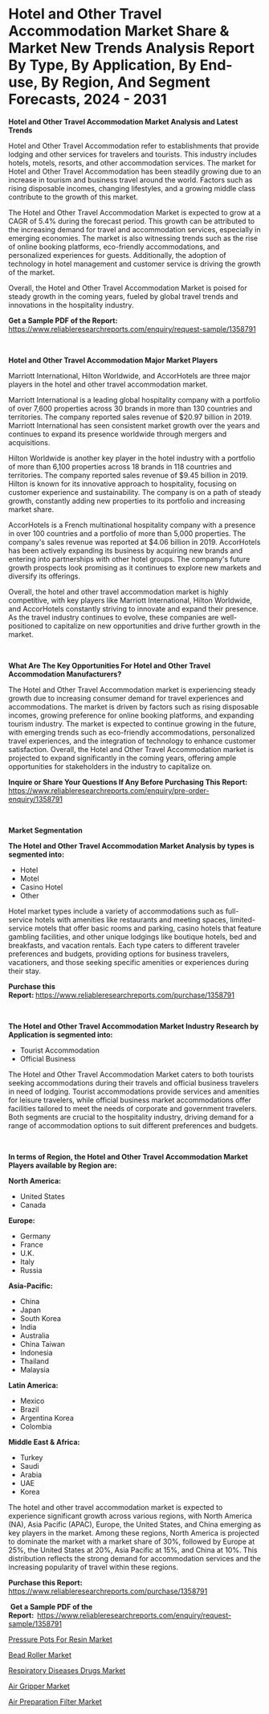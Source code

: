 <p><h1>Hotel and Other Travel Accommodation Market Share & Market New Trends Analysis Report By Type, By Application, By End-use, By Region, And Segment Forecasts, 2024 - 2031</h1></p><p><strong>Hotel and Other Travel Accommodation Market Analysis and Latest Trends</strong></p>
<p><p>Hotel and Other Travel Accommodation refer to establishments that provide lodging and other services for travelers and tourists. This industry includes hotels, motels, resorts, and other accommodation services. The market for Hotel and Other Travel Accommodation has been steadily growing due to an increase in tourism and business travel around the world. Factors such as rising disposable incomes, changing lifestyles, and a growing middle class contribute to the growth of this market.</p><p>The Hotel and Other Travel Accommodation Market is expected to grow at a CAGR of 5.4% during the forecast period. This growth can be attributed to the increasing demand for travel and accommodation services, especially in emerging economies. The market is also witnessing trends such as the rise of online booking platforms, eco-friendly accommodations, and personalized experiences for guests. Additionally, the adoption of technology in hotel management and customer service is driving the growth of the market.</p><p>Overall, the Hotel and Other Travel Accommodation Market is poised for steady growth in the coming years, fueled by global travel trends and innovations in the hospitality industry.</p></p>
<p><strong>Get a Sample PDF of the Report:&nbsp;</strong> <a href="https://www.reliableresearchreports.com/enquiry/request-sample/1358791">https://www.reliableresearchreports.com/enquiry/request-sample/1358791</a></p>
<p>&nbsp;</p>
<p><strong>Hotel and Other Travel Accommodation Major Market Players</strong></p>
<p><p>Marriott International, Hilton Worldwide, and AccorHotels are three major players in the hotel and other travel accommodation market. </p><p>Marriott International is a leading global hospitality company with a portfolio of over 7,600 properties across 30 brands in more than 130 countries and territories. The company reported sales revenue of $20.97 billion in 2019. Marriott International has seen consistent market growth over the years and continues to expand its presence worldwide through mergers and acquisitions.</p><p>Hilton Worldwide is another key player in the hotel industry with a portfolio of more than 6,100 properties across 18 brands in 118 countries and territories. The company reported sales revenue of $9.45 billion in 2019. Hilton is known for its innovative approach to hospitality, focusing on customer experience and sustainability. The company is on a path of steady growth, constantly adding new properties to its portfolio and increasing market share.</p><p>AccorHotels is a French multinational hospitality company with a presence in over 100 countries and a portfolio of more than 5,000 properties. The company's sales revenue was reported at $4.06 billion in 2019. AccorHotels has been actively expanding its business by acquiring new brands and entering into partnerships with other hotel groups. The company's future growth prospects look promising as it continues to explore new markets and diversify its offerings.</p><p>Overall, the hotel and other travel accommodation market is highly competitive, with key players like Marriott International, Hilton Worldwide, and AccorHotels constantly striving to innovate and expand their presence. As the travel industry continues to evolve, these companies are well-positioned to capitalize on new opportunities and drive further growth in the market.</p></p>
<p>&nbsp;</p>
<p><strong>What Are The Key Opportunities For Hotel and Other Travel Accommodation Manufacturers?</strong></p>
<p><p>The Hotel and Other Travel Accommodation market is experiencing steady growth due to increasing consumer demand for travel experiences and accommodations. The market is driven by factors such as rising disposable incomes, growing preference for online booking platforms, and expanding tourism industry. The market is expected to continue growing in the future, with emerging trends such as eco-friendly accommodations, personalized travel experiences, and the integration of technology to enhance customer satisfaction. Overall, the Hotel and Other Travel Accommodation market is projected to expand significantly in the coming years, offering ample opportunities for stakeholders in the industry to capitalize on.</p></p>
<p><strong>Inquire or Share Your Questions If Any Before Purchasing This Report:</strong> <a href="https://www.reliableresearchreports.com/enquiry/pre-order-enquiry/1358791">https://www.reliableresearchreports.com/enquiry/pre-order-enquiry/1358791</a></p>
<p>&nbsp;</p>
<p><strong>Market Segmentation</strong></p>
<p><strong>The Hotel and Other Travel Accommodation Market Analysis by types is segmented into:</strong></p>
<p><ul><li>Hotel</li><li>Motel</li><li>Casino Hotel</li><li>Other</li></ul></p>
<p><p>Hotel market types include a variety of accommodations such as full-service hotels with amenities like restaurants and meeting spaces, limited-service motels that offer basic rooms and parking, casino hotels that feature gambling facilities, and other unique lodgings like boutique hotels, bed and breakfasts, and vacation rentals. Each type caters to different traveler preferences and budgets, providing options for business travelers, vacationers, and those seeking specific amenities or experiences during their stay.</p></p>
<p><strong>Purchase this Report:&nbsp;</strong><a href="https://www.reliableresearchreports.com/purchase/1358791">https://www.reliableresearchreports.com/purchase/1358791</a></p>
<p>&nbsp;</p>
<p><strong>The Hotel and Other Travel Accommodation Market Industry Research by Application is segmented into:</strong></p>
<p><ul><li>Tourist Accommodation</li><li>Official Business</li></ul></p>
<p><p>The Hotel and Other Travel Accommodation Market caters to both tourists seeking accommodations during their travels and official business travelers in need of lodging. Tourist accommodations provide services and amenities for leisure travelers, while official business market accommodations offer facilities tailored to meet the needs of corporate and government travelers. Both segments are crucial to the hospitality industry, driving demand for a range of accommodation options to suit different preferences and budgets.</p></p>
<p>&nbsp;</p>
<p><strong>In terms of Region, the Hotel and Other Travel Accommodation Market Players available by Region are:</strong></p>
<p>
    <p> <strong> North America: </strong>
        <ul>
            <li>United States</li>
            <li>Canada</li>
        </ul>
        </p> 
    <p> <strong> Europe: </strong>
        <ul>
            <li>Germany</li>
            <li>France</li>
            <li>U.K.</li>
            <li>Italy</li>
            <li>Russia</li>
        </ul>
        </p> 
    <p> <strong> Asia-Pacific: </strong>
        <ul>
            <li>China</li>
            <li>Japan</li>
            <li>South Korea</li>
            <li>India</li>
            <li>Australia</li>
            <li>China Taiwan</li>
            <li>Indonesia</li>
            <li>Thailand</li>
            <li>Malaysia</li>
        </ul>
        </p> 
    <p> <strong> Latin America: </strong>
        <ul>
            <li>Mexico</li>
            <li>Brazil</li>
            <li>Argentina Korea</li>
            <li>Colombia</li>
        </ul>
        </p> 
    <p> <strong> Middle East & Africa: </strong>
        <ul>
            <li>Turkey</li>
            <li>Saudi</li>
            <li>Arabia</li>
            <li>UAE</li>
            <li>Korea</li>
        </ul>
    </p>
    </p>
<p><p>The hotel and other travel accommodation market is expected to experience significant growth across various regions, with North America (NA), Asia Pacific (APAC), Europe, the United States, and China emerging as key players in the market. Among these regions, North America is projected to dominate the market with a market share of 30%, followed by Europe at 25%, the United States at 20%, Asia Pacific at 15%, and China at 10%. This distribution reflects the strong demand for accommodation services and the increasing popularity of travel within these regions.</p></p>
<p><strong>Purchase this Report: </strong><a href="https://www.reliableresearchreports.com/purchase/1358791">https://www.reliableresearchreports.com/purchase/1358791</a></p>
<p>&nbsp;<strong>Get a Sample PDF of the Report:&nbsp;&nbsp;</strong><a href="https://www.reliableresearchreports.com/enquiry/request-sample/1358791">https://www.reliableresearchreports.com/enquiry/request-sample/1358791</a></p>
<p><strong></strong></p>
<p><p><a href="https://medium.com/@maeganbraun/decoding-pressure-pots-for-resin-market-metrics-market-share-trends-and-growth-patterns-18c75ffca3ce">Pressure Pots For Resin Market</a></p><p><a href="https://medium.com/@maeganbraun/bead-roller-market-report-reveals-the-latest-trends-and-growth-opportunities-of-this-market-a6e4b429e921">Bead Roller Market</a></p><p><a href="https://github.com/brenzgnarento/Market-Research-Report-List-1/blob/main/respiratory-diseases-drugs-market.md">Respiratory Diseases Drugs Market</a></p><p><a href="https://medium.com/@maeganbraun/air-gripper-market-analysis-its-cagr-market-segmentation-and-global-industry-overview-de9d5d482d3d">Air Gripper Market</a></p><p><a href="https://medium.com/@maeganbraun/air-preparation-filter-market-comprehensive-assessment-by-type-application-and-geography-36d37c1686f4">Air Preparation Filter Market</a></p></p>
